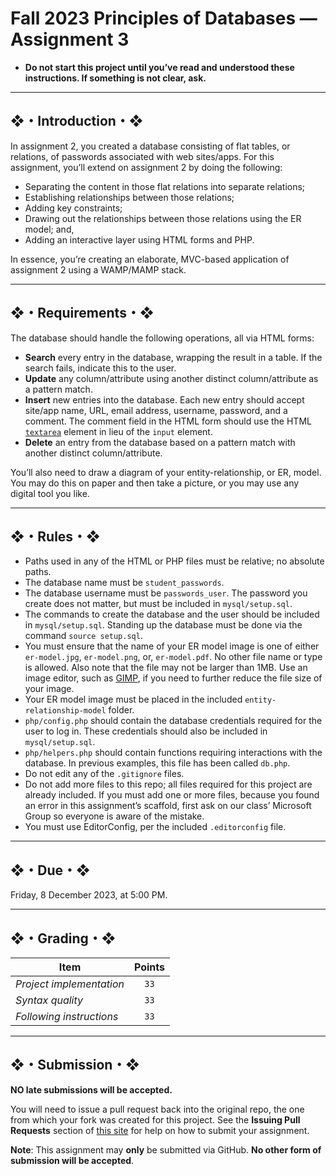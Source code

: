 # Fall 2023 Principles of Databases — Assignment 3

* **Do not start this project until you’ve read and understood these instructions. If something is not clear, ask.**

---

## ❖・Introduction・❖

In assignment 2, you created a database consisting of flat tables, or relations, of passwords associated with web sites/apps. For this assignment, you’ll extend on assignment 2 by doing the following:

* Separating the content in those flat relations into separate relations;
* Establishing relationships between those relations;
* Adding key constraints;
* Drawing out the relationships between those relations using the ER model; and,
* Adding an interactive layer using HTML forms and PHP.

In essence, you’re creating an elaborate, MVC-based application of assignment 2 using a WAMP/MAMP stack.

---

## ❖・Requirements・❖

The database should handle the following operations, all via HTML forms:

* **Search** every entry in the database, wrapping the result in a table. If the search fails, indicate this to the user.
* **Update** any column/attribute using another distinct column/attribute as a pattern match.
* **Insert** new entries into the database. Each new entry should accept site/app name, URL, email address, username, password, and a comment. The comment field in the HTML form should use the HTML [`textarea`](https://developer.mozilla.org/en-US/docs/Web/HTML/Element/textarea) element in lieu of the `input` element.
* **Delete** an entry from the database based on a pattern match with another distinct column/attribute.

You’ll also need to draw a diagram of your entity-relationship, or ER, model. You may do this on paper and then take a picture, or you may use any digital tool you like.

---

## ❖・Rules・❖

* Paths used in any of the HTML or PHP files must be relative; no absolute paths.
* The database name must be `student_passwords`.
* The database username must be `passwords_user`. The password you create does not matter, but must be included in `mysql/setup.sql`.
* The commands to create the database and the user should be included in `mysql/setup.sql`. Standing up the database must be done via the command `source setup.sql`.
* You must ensure that the name of your ER model image is one of either `er-model.jpg`, `er-model.png`, or, `er-model.pdf`. No other file name or type is allowed. Also note that the file may not be larger than 1MB. Use an image editor, such as [GIMP](https://www.gimp.org/), if you need to further reduce the file size of your image.
* Your ER model image must be placed in the included `entity-relationship-model` folder.
* `php/config.php` should contain the database credentials required for the user to log in. These credentials should also be included in `mysql/setup.sql`.
* `php/helpers.php` should contain functions requiring interactions with the database. In previous examples, this file has been called `db.php`.
* Do not edit any of the `.gitignore` files.
* Do not add more files to this repo; all files required for this project are already included. If you must add one or more files, because you found an error in this assignment’s scaffold, first ask on our class’ Microsoft Group so everyone is aware of the mistake.
* You must use EditorConfig, per the included `.editorconfig` file.

---
## ❖・Due・❖

Friday, 8 December 2023, at 5:00 PM.

---

## ❖・Grading・❖

| Item                     | Points |
|--------------------------|:------:|
| *Project implementation* | `33`   |
| *Syntax quality*         | `33`   |
| *Following instructions* | `33`   |

---

## ❖・Submission・❖

**NO late submissions will be accepted.**

You will need to issue a pull request back into the original repo, the one from which your fork was created for this project. See the **Issuing Pull Requests** section of [this site](http://code-warrior.github.io/tutorials/git/github/index.html) for help on how to submit your assignment.

**Note**: This assignment may **only** be submitted via GitHub. **No other form of submission will be accepted**.
